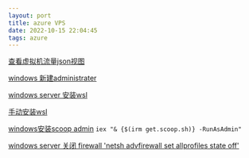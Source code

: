 ```yaml
---
layout: port  
title: azure VPS 
date: 2022-10-15 22:04:45  
tags: azure
---
```


[查看虚拟机流量json视图](https://learn.microsoft.com/zh-cn/azure/network-watcher/network-watcher-nsg-flow-logging-portal)


[windows 新建administrater](https://blog.csdn.net/m0_49177610/article/details/107192985)

[windows server 安装wsl](https://zhuanlan.zhihu.com/p/271927065?utm_id=0)

[手动安装wsl](https://zhuanlan.zhihu.com/p/520021695)

[windows安装scoop admin]() `iex "& {$(irm get.scoop.sh)} -RunAsAdmin"`

[windows server 关闭 firewall 'netsh advfirewall set allprofiles state off'](https://www.dell.com/support/kbdoc/zh-cn/000135271/windows-server-%E5%A6%82%E4%BD%95-%E5%9C%A8-windows-server-2008-%E5%8F%8A-%E6%9B%B4%E9%AB%98-%E7%89%88%E6%9C%AC-%E4%B8%AD-%E6%AD%A3%E7%A1%AE-%E5%85%B3%E9%97%AD-windows-%E9%98%B2%E7%81%AB-%E5%A2%99#:~:text=3.%E8%A6%81%E5%9C%A8Windows%20Server%202012%E6%88%96%E6%9B%B4%E9%AB%98%E7%89%88%E6%9C%AC%EF%BC%88%E5%8C%85%E6%8B%ACWindows%20Server%20Core%EF%BC%89%E4%B8%AD%E4%BD%BF%E7%94%A8Windows%20PowerShell%E5%85%B3%E9%97%AD%E9%98%B2%E7%81%AB%E5%A2%99%EF%BC%8C%E8%AF%B7%E6%89%A7%E8%A1%8C%E4%BB%A5%E4%B8%8B%E6%93%8D%E4%BD%9C%EF%BC%9A%201%20%E6%89%93%E5%BC%80Windows,PowerShell%E3%80%82%202%20%E7%B1%BB%E5%9E%8B%20Set-NetFirewallProfile%20-Profile%20Domain%2CPublic%2CPrivate%20-Enabled%20False)